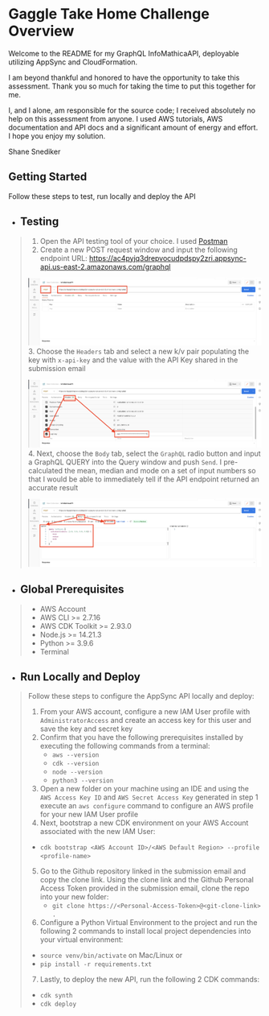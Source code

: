 # Gaggle Take Home Challenge Overview
Welcome to the README for my GraphQL InfoMathicaAPI, deployable utilizing AppSync and CloudFormation.

I am beyond thankful and honored to have the opportunity to take this assessment.  Thank you so much for taking the time to put this together for me.  

I, and I alone, am responsible for the source code; I received absolutely no help on this assessment from anyone.  I used AWS tutorials, AWS
documentation and API docs and a significant amount of energy and effort.  I hope you enjoy my solution.

Shane Snediker

## Getting Started
Follow these steps to test, run locally and deploy the API

- ## Testing
> 1. Open the API testing tool of your choice.  I used [Postman](https://www.postman.com/)
> 2. Create a new POST request window and input the following endpoint URL:
> https://ac4pyjq3drepvocudpdspy2zri.appsync-api.us-east-2.amazonaws.com/graphql
> 
> ![](images/Step-1.png)
> 3. Choose the `Headers` tab and select a new k/v pair populating the key with `x-api-key` and the value with the API Key shared in the submission email
> 
> ![](images/Step-2.png)
> 4. Next, choose the `Body` tab, select the `GraphQL` radio button and input a GraphQL QUERY into the Query window and push `Send`. I pre-calculated the mean, median and mode on a set of input numbers so that I would be able to immediately tell if the API endpoint returned an accurate result
> 
> ![](images/Step-3.png)

- ## Global Prerequisites
> - AWS Account
> - AWS CLI >= 2.7.16
> - AWS CDK Toolkit >= 2.93.0
> - Node.js >= 14.21.3
> - Python >= 3.9.6
> - Terminal
> 

- ## Run Locally and Deploy
> Follow these steps to configure the AppSync API locally and deploy:
> 1. From your AWS account, configure a new IAM User profile with `AdministratorAccess` and create an access key for this user and save the key and secret key
> 2. Confirm that you have the following prerequisites installed by executing the following commands from a terminal:
>    - `aws --version`
>    - `cdk --version`
>    - `node --version`
>    - `python3 --version`
> 3. Open a new folder on your machine using an IDE and using the `AWS Access Key ID` and `AWS Secret Access Key` generated in step 1 execute an `aws configure` command to configure an AWS profile for your new IAM User profile
> 4. Next, bootstrap a new CDK environment on your AWS Account associated with the new IAM User:
>   - `cdk bootstrap <AWS Account ID>/<AWS Default Region> --profile <profile-name>`
> 5. Go to the Github repository linked in the submission email and copy the clone link.  Using the clone link and the Github Personal Access Token provided in the submission email, clone the repo into your new folder:
>    - `git clone https://<Personal-Access-Token>@<git-clone-link> .`
> 6. Configure a Python Virtual Environment to the project and run the following 2 commands to install local project dependencies into your virtual environment:
>   - `source venv/bin/activate` on Mac/Linux or 
>   - `pip install -r requirements.txt`
> 7. Lastly, to deploy the new API, run the following 2 CDK commands:
>   - `cdk synth`
>   - `cdk deploy`
> 


